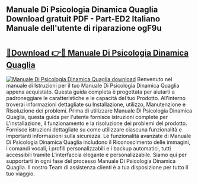 ## Manuale Di Psicologia Dinamica Quaglia Download gratuit PDF - Part-ED2 Italiano Manuale dell'utente di riparazione ogF9u

# <h2><a href="http://dfe7qve.blite.top/?on=Manuale+Di+Psicologia+Dinamica+Quaglia">🔗Download 👉🔴 Manuale Di Psicologia Dinamica Quaglia</a></h2>

[![Manuale Di Psicologia Dinamica Quaglia download](https://i.imgur.com/lujVjoI.png)](http://dfe7qve.blite.top/?on=Manuale+Di+Psicologia+Dinamica+Quaglia)
Benvenuto nel manuale di Istruzioni per il tuo Manuale Di Psicologia Dinamica Quaglia appena acquistato. Questa guida completa è progettata per aiutarti a padroneggiare le caratteristiche e le capacità del tuo Prodotto. All'interno troverai informazioni dettagliate su Installazione, utilizzo, Manutenzione e Risoluzione dei problemi. Prima di utilizzare Manuale Di Psicologia Dinamica Quaglia, questa guida per l'utente fornisce istruzioni complete per L'installazione, il funzionamento e la risoluzione dei problemi del prodotto. Fornisce istruzioni dettagliate su come utilizzare ciascuna funzionalità e importanti informazioni sulla sicurezza. Le funzionalità avanzate di Manuale Di Psicologia Dinamica Quaglia includono il Riconoscimento delle immagini, i comandi vocali, i profili personalizzabili e i backup automatici, tutti accessibili tramite L'interfaccia elegante e personalizzabile. Siamo qui per supportarti in ogni fase del processo Manuale Di Psicologia Dinamica Quaglia. Il nostro Team di assistenza clienti è a tua disposizione per tutto il tuo viaggio.
